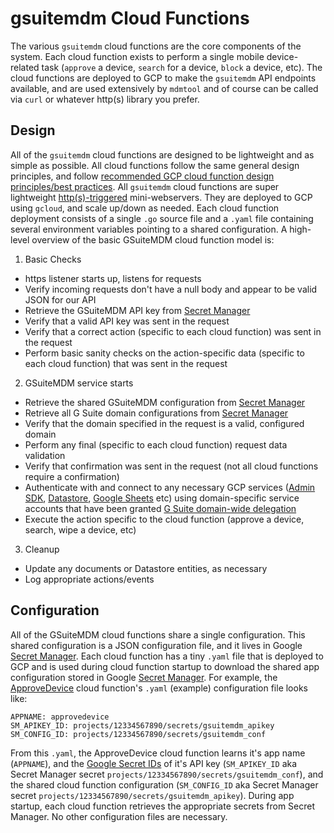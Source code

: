 # gsuitemdm Cloud Functions #

The various `gsuitemdm` cloud functions are the core components of the system. Each cloud function exists to perform a single mobile device-related task (`approve` a device, `search` for a device, `block` a device, etc). The cloud functions are deployed to GCP to make the `gsuitemdm` API endpoints available, and are used extensively by `mdmtool` and of course can be called via `curl` or whatever http(s) library you prefer.

## Design ##
All of the `gsuitemdm` cloud functions are designed to be lightweight and as simple as possible. All cloud functions follow the same general design principles, and follow [recommended GCP cloud function design principles/best practices](https://cloud.google.com/functions/docs/bestpractices/tips). All `gsuitemdm` cloud functions are super lightweight [http(s)-triggered](https://cloud.google.com/functions/docs/writing/http#writing_http_helloworld-go) mini-webservers. They are deployed to GCP using `gcloud`, and scale up/down as needed. Each cloud function deployment consists of a single `.go` source file and a `.yaml` file containing several environment variables pointing to a shared configuration. A high-level overview of the basic GSuiteMDM cloud function model is:

1. Basic Checks
  * https listener starts up, listens for requests
  * Verify incoming requests don't have a null body and appear to be valid JSON for our API
  * Retrieve the GSuiteMDM API key from [Secret Manager](https://cloud.google.com/secret-manager/docs/)
  * Verify that a valid API key was sent in the request
  * Verify that a correct action (specific to each cloud function) was sent in the request
  * Perform basic sanity checks on the action-specific data (specific to each cloud function) that was sent in the request
2. GSuiteMDM service starts
  * Retrieve the shared GSuiteMDM configuration from [Secret Manager](https://cloud.google.com/secret-manager/docs/)
  * Retrieve all G Suite domain configurations from [Secret Manager](https://cloud.google.com/secret-manager/docs/)
  * Verify that the domain specified in the request is a valid, configured domain
  * Perform any final (specific to each cloud function) request data validation
  * Verify that confirmation was sent in the request (not all cloud functions require a confirmation)
  * Authenticate with and connect to any necessary GCP services ([Admin SDK](https://developers.google.com/admin-sdk), [Datastore](https://cloud.google.com/datastore), [Google Sheets](https://developers.google.com/sheets/api) etc) using domain-specific service accounts that have been granted [G Suite domain-wide delegation](https://developers.google.com/admin-sdk/directory/v1/guides/delegation)
  * Execute the action specific to the cloud function (approve a device, search, wipe a device, etc)
3. Cleanup
  * Update any documents or Datastore entities, as necessary
  * Log appropriate actions/events

## Configuration ##
All of the GSuiteMDM cloud functions share a single configuration. This shared configuration is a JSON configuration file, and it lives in Google [Secret Manager](https://cloud.google.com/secret-manager/docs/).  Each cloud function has a tiny `.yaml` file that is deployed to GCP and is used during cloud function startup to download the shared app configuration stored in Google [Secret Manager](https://cloud.google.com/secret-manager/docs/). For example, the [ApproveDevice](https://github.com/rickt/gsuitemdm/tree/master/cloudfunctions/approvedevice) cloud function's `.yaml` (example) configuration file looks like:
```
APPNAME: approvedevice
SM_APIKEY_ID: projects/12334567890/secrets/gsuitemdm_apikey
SM_CONFIG_ID: projects/12334567890/secrets/gsuitemdm_conf
```
From this `.yaml`, the ApproveDevice cloud function learns it's app name (`APPNAME`), and the [Google Secret IDs](https://cloud.google.com/secret-manager/docs/managing-secrets) of it's API key (`SM_APIKEY_ID` aka Secret Manager secret `projects/12334567890/secrets/gsuitemdm_conf`), and the shared cloud function configuration (`SM_CONFIG_ID` aka Secret Manager secret `projects/12334567890/secrets/gsuitemdm_apikey`). During app startup, each cloud function retrieves the appropriate secrets from Secret Manager. No other configuration files are necessary. 

